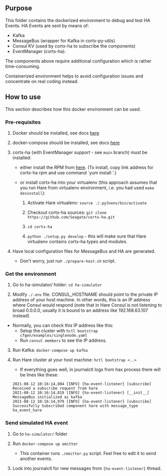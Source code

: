 ## Purpose

This folder contains the dockerized environment to debug and test HA Events. HA Events are sent by means of:

*   Kafka
*   MessageBus (wrapper for Kafka in cortx-py-utils)
*   Consul KV (used by cortx-ha to subscribe the components)
*   EventManager (cortx-ha).

The components above require additional configuration which is rather time-consuming.

Containerized environment helps to avoid configuration issues and concentrate on real coding instead.

## How to use

This section describes how this docker environment can be used.

### Pre-requisites

1.  Docker should be installed, see docs [here](https://docs.docker.com/get-docker/)

2.  docker-compose should be installed, see docs [here](https://docs.docker.com/compose/install/)

3.  cortx-ha (with EventManager support - see `main` branch) must be installed:

    *   either install the RPM from [here](http://cortx-storage.colo.seagate.com/releases/cortx/github/main/centos-7.9.2009/last_successful/).
    (To install, copy link address for cortx-ha rpm and use command `yum install <rpm link>'.)

    *   or install cortx-ha into your virtualenv (this approach assumes that you run Hare from virtualenv environment, i.e. you had used `make devinstall`):

        1.  Activate Hare virtualenv: `source ./.py3venv/bin/activate`

        2.  Checkout cortx-ha sources: `git clone https://github.com/Seagate/cortx-ha.git`

        3.  `cd cortx-ha`

        4.  `python ./setup.py develop` - this will make sure that Hare virtualenv contains cortx-ha types and modules.

4.  Have local configuration files for MessageBus and HA are generated.

    *   Don't worry, just run `./prepare-host.sh` script.

### Get the environment

1.  Go to ha-simulator/ folder: `cd ha-simulator`

2.  Modify `./.env` file. CONSUL_HOSTNAME should point to the private IP address of your host machine. In other words, this is an IP address where Consul would respond (note that in Hare Consul is not listening to broad 0.0.0.0, usually it is bound to an address like 192.168.63.107 instead)

*   Normally, you can check this IP address like this:
    *   Setup the cluster with `hctl bootstrap cfgen/examples/singlenode.yaml`
    *   Run `consul members` to see the IP address.

3.  Run Kafka: `docker-compose up kafka`

4.  Run Hare cluster at your host machine: `hctl bootstrap <..>`

    *   If everything goes well, in journalctl logs from hax process there will be lines like these:

    <!---->

        2021-08-12 10:16:14,804 [INFO] {ha-event-listener} [subscribe] Received a subscribe request from hare
        2021-08-12 10:16:14,819 [INFO] {ha-event-listener} [__init__] MessageBus initialized as kafka
        2021-08-12 10:16:14,979 [INFO] {ha-event-listener} [subscribe] Successfully Subscribed component hare with message_type ha_event_hare

### Send simulated HA event

1.  Go to `ha-simulator/` folder

2.  Run `docker-compose up emitter`

    *   This container runs `./emitter.py` script. Feel free to edit it to send another events.

3.  Look into journalctl for new messages from `{ha-event-listener}` thread.
